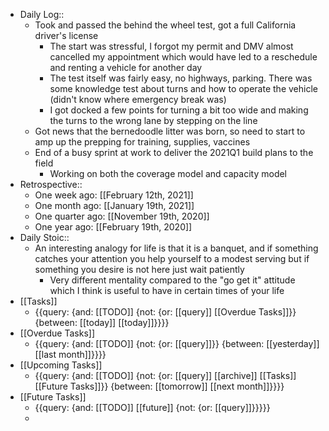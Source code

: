- Daily Log::
    - Took and passed the behind the wheel test, got a full California driver's license
        - The start was stressful, I forgot my permit and DMV almost cancelled my appointment which would have led to a reschedule and renting a vehicle for another day
        - The test itself was fairly easy, no highways, parking. There was some knowledge test about turns and how to operate the vehicle (didn't know where emergency break was)
        - I got docked a few points for turning a bit too wide and making the turns to the wrong lane by stepping on the line
    - Got news that the bernedoodle litter was born, so need to start to amp up the prepping for training, supplies, vaccines
    - End of a busy sprint at work to deliver the 2021Q1 build plans to the field
        - Working on both the coverage model and capacity model
- Retrospective::
    - One week ago: [[February 12th, 2021]]
    - One month ago: [[January 19th, 2021]]
    - One quarter ago: [[November 19th, 2020]]
    - One year ago: [[February 19th, 2020]]
- Daily Stoic::
    - An interesting analogy for life is that it is a banquet, and if something catches your attention you help yourself to a modest serving but if something you desire is not here just wait patiently
        - Very different mentality compared to the "go get it" attitude which I think is useful to have in certain times of your life
- [[Tasks]]
    - {{query: {and: [[TODO]] {not: {or: [[query]] [[Overdue Tasks]]}} {between: [[today]] [[today]]}}}}
- [[Overdue Tasks]]
    - {{query: {and: [[TODO]] {not: {or: [[query]]}} {between: [[yesterday]] [[last month]]}}}}
- [[Upcoming Tasks]]
    - {{query: {and: [[TODO]] {not: {or: [[query]] [[archive]] [[Tasks]] [[Future Tasks]]}} {between: [[tomorrow]] [[next month]]}}}}
- [[Future Tasks]]
    - {{query: {and: [[TODO]] [[future]] {not: {or: [[query]]}}}}}
    - 
